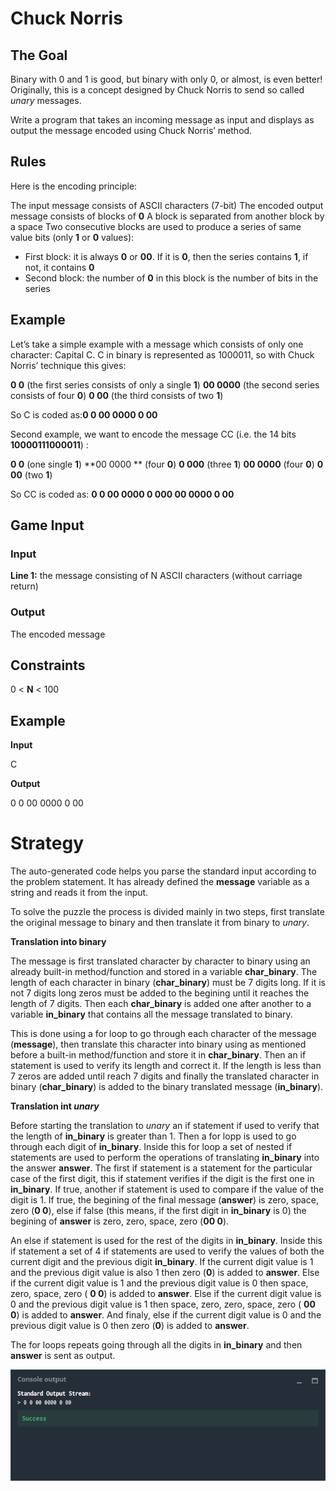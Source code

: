 # Chuck Norris
## The Goal
Binary with 0 and 1 is good, but binary with only 0, or almost, is even better! Originally, this is a concept designed by Chuck Norris to send so called *unary* messages.

Write a program that takes an incoming message as input and displays as output the message encoded using Chuck Norris’ method.

## Rules
Here is the encoding principle:

The input message consists of ASCII characters (7-bit)
The encoded output message consists of blocks of **0**
A block is separated from another block by a space
Two consecutive blocks are used to produce a series of same value bits (only **1** or **0** values):
- First block: it is always **0** or **00**. If it is **0**, then the series contains **1**, if not, it contains **0**
- Second block: the number of **0** in this block is the number of bits in the series
 
## Example
Let’s take a simple example with a message which consists of only one character: Capital C. C in binary is represented as 1000011, so with Chuck Norris’ technique this gives:

**0 0** (the first series consists of only a single **1**)
**00 0000** (the second series consists of four **0**)
**0 00** (the third consists of two **1**)

So C is coded as:**0 0 00 0000 0 00**

 
Second example, we want to encode the message CC (i.e. the 14 bits **10000111000011**) :

**0 0** (one single **1**)
**00 0000 ** (four **0**)
**0 000** (three **1**)
**00 0000** (four **0**)
**0 00** (two **1**)

So CC is coded as: **0 0 00 0000 0 000 00 0000 0 00**

## Game Input

### Input
**Line 1:** the message consisting of N ASCII characters (without carriage return)

### Output
The encoded message

## Constraints
0 < **N** < 100

## Example
**Input**

C

**Output**

0 0 00 0000 0 00

# Strategy

The auto-generated code helps you parse the standard input according to the problem statement. It has already defined the **message** variable as a string and reads it from the input.

To solve the puzzle the process is divided mainly in two steps, first translate the original message to binary and then translate it from binary to *unary*.

**Translation into binary**

The message is first translated character by character to binary using an already built-in method/function and stored in a variable **char_binary**. The length of each character in binary (**char_binary**) must be 7 digits long. If it is not 7 digits long zeros must be added to the begining until it reaches the length of 7 digits. Then each **char_binary** is added one after another to a variable **in_binary** that contains all the message translated to binary.

This is done using a for loop to go through each character of the message (**message**), then translate this character into binary using as mentioned before a built-in method/function and store it in **char_binary**. Then an if statement is used to verify its length and correct it. If the length is less than 7 zeros are added until reach 7 digits and finally the translated character in binary (**char_binary**) is added to the binary translated message (**in_binary**).

**Translation int *unary***

Before starting the translation to *unary* an if statement if used to verify that the length of **in_binary** is greater than 1. Then a for lopp is used to go through each digit of **in_binary**. Inside this for loop a set of nested if statements are used to perform the operations of translating **in_binary** into the answer **answer**. The first if statement is a statement for  the particular case of the first digit, this if statement verifies if the digit is the first one in **in_binary**. If true, another if statement is used to compare if the value of the digit is 1. If true, the begining of the final message (**answer**) is zero, space, zero (**0 0**), else if false (this means, if the first digit in **in_binary** is 0) the begining of **answer** is zero, zero, space, zero (**00 0**).  

An else if statement is used for the rest of the digits in **in_binary**. Inside this if statement a set of 4 if statements are used to verify the values of both the current digit and the previous digit **in_binary**. If the current digit value is 1 and the previous digit value is also 1 then zero (**0**) is added to **answer**. Else if the current digit value is 1 and the previous digit value is 0  then space, zero, space, zero ( **0 0**) is added to **answer**. Else if the current digit value is 0 and the previous digit value is 1  then space, zero, zero, space, zero ( **00 0**) is added to **answer**. And finaly, else if the current digit value is 0 and the previous digit value is 0 then zero (**0**) is added to **answer**.

The for loops repeats going through all the digits in **in_binary** and then **answer** is sent as output.

![](chuck_norris_co.png)
